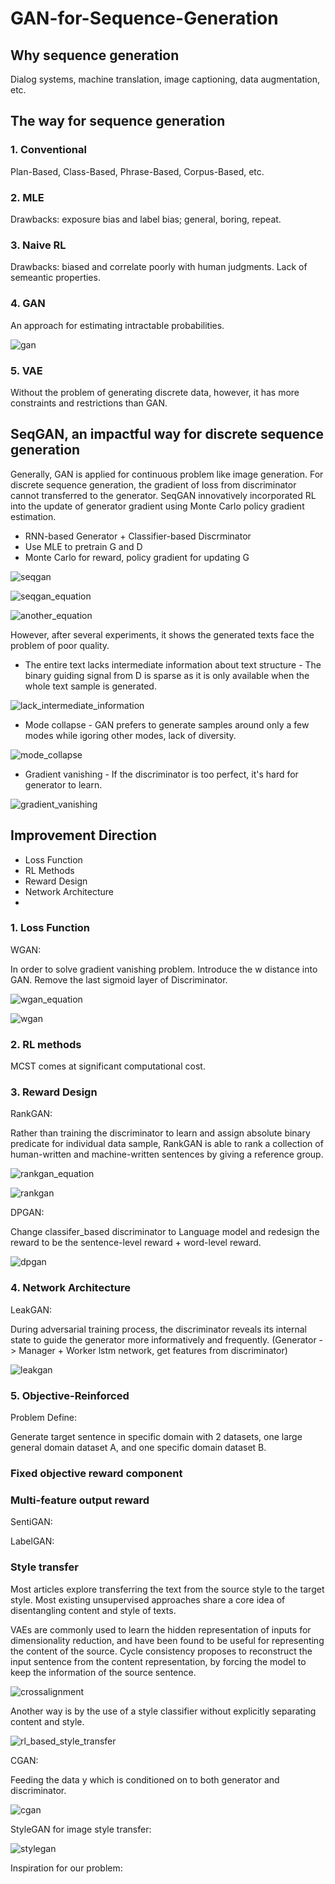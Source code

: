 # GAN-for-Sequence-Generation

## Why sequence generation
Dialog systems, machine translation, image captioning, data augmentation, etc. 

## The way for sequence generation
### 1. Conventional
Plan-Based, Class-Based, Phrase-Based, Corpus-Based, etc.
### 2. MLE
Drawbacks: exposure bias and label bias; general, boring, repeat.
### 3. Naive RL
Drawbacks: biased and correlate poorly with human judgments. Lack of semeantic properties.
### 4. GAN
An approach for estimating intractable probabilities.

![gan](https://s3-ap-south-1.amazonaws.com/av-blog-media/wp-content/uploads/2017/06/11000153/g1.jpg)

### 5. VAE
Without the problem of generating discrete data, however, it has more constraints and restrictions than GAN.

## SeqGAN, an impactful way for discrete sequence generation
Generally, GAN is applied for continuous problem like image generation. For discrete sequence generation, the gradient of loss from discriminator cannot transferred to the generator. SeqGAN innovatively incorporated RL into the update of generator gradient using Monte Carlo policy gradient estimation. 

 * RNN-based Generator + Classifier-based Discrminator
 * Use MLE to pretrain G and D
 * Monte Carlo for reward, policy gradient for updating G

![seqgan](https://cdn-images-1.medium.com/max/1200/0*FUwClIx3rko7vbFG)

![seqgan_equation](https://cdn-images-1.medium.com/max/1600/0*JcHrudkUiINkgXhG.png)

![another_equation]()

However, after several experiments, it shows the generated texts face the problem of poor quality. 
  * The entire text lacks intermediate information about text structure - The binary guiding signal from D is sparse as it is only available when the whole text sample is generated. 
  
  ![lack_intermediate_information]()
  
  * Mode collapse - GAN prefers to generate samples around only a few modes while igoring other modes, lack of diversity. 
  
  ![mode_collapse]()
  
  * Gradient vanishing - If the discriminator is too perfect, it's hard for generator to learn.
  
  ![gradient_vanishing]()

## Improvement Direction
 * Loss Function
 * RL Methods 
 * Reward Design
 * Network Architecture
 * 
 
### 1. Loss Function
WGAN:

In order to solve gradient vanishing problem. Introduce the w distance into GAN. Remove the last sigmoid layer of Discriminator.

![wgan_equation](https://github.com/lianyixin/GAN-for-Sequence-Generation/blob/master/wgan.png)

![wgan](https://cdn-images-1.medium.com/max/1600/1*-VajV2qCbPWDCdNGbQfCng.png)

### 2. RL methods
MCST comes at significant computational cost.

### 3. Reward Design
RankGAN:

Rather than training the discriminator to learn and assign absolute binary predicate for individual data sample, RankGAN is able to rank a collection of human-written and machine-written sentences by giving a reference group. 

![rankgan_equation](https://tobiaslee.top/img/rank_gan.png)

![rankgan](https://github.com/lianyixin/GAN-for-Sequence-Generation/blob/master/rankgan.png)

DPGAN:

Change classifer_based discriminator to Language model and redesign the reward to be the sentence-level reward + word-level reward.

![dpgan](https://cdn-images-1.medium.com/max/1600/1*8G0FmWqfWDJXCIUbrY-JUA.png)

### 4. Network Architecture
LeakGAN: 

During adversarial training process, the discriminator reveals its internal state to guide the generator more informatively and frequently. (Generator -> Manager + Worker lstm network, get features from discriminator)

![leakgan](https://pbs.twimg.com/media/DRPIgb4XkAADSkV.jpg)

### 5. Objective-Reinforced
Problem Define: 

Generate target sentence in specific domain with 2 datasets, one large general domain dataset A, and one specific domain dataset B.

### Fixed objective reward component

### Multi-feature output reward
SentiGAN:

LabelGAN:

### Style transfer
Most articles explore transferring the text from the source style to the target style. Most existing unsupervised approaches share a core idea of disentangling content and style of texts. 

VAEs are commonly used to learn the hidden representation of inputs for dimensionality reduction, and have been found to be useful for representing the content of the source. Cycle consistency proposes to reconstruct the input sentence from the content representation, by forcing the model to keep the information of the source sentence. 

![crossalignment](http://isukorea.com/media/PNG/latent.PNG)

Another way is by the use of a style classifier without explicitly separating content and style. 

![rl_based_style_transfer](https://github.com/lianyixin/GAN-for-Sequence-Generation/blob/master/rlbasedstyletransfer.png)

CGAN:

Feeding the data y which is conditioned on to both generator and discriminator.

![cgan]()

StyleGAN for image style transfer:

![stylegan](https://cdn-images-1.medium.com/max/1600/0*uqn4slMHrFYkFmjS.png)

Inspiration for our problem:

